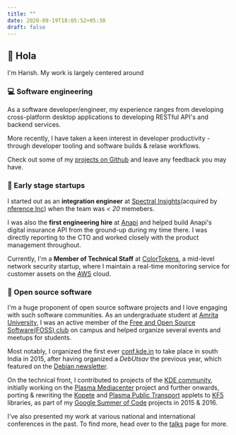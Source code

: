 ```yaml
---
title: ""
date: 2020-09-19T18:05:52+05:30
draft: false
---
```


## :wave: Hola
I'm Harish. My work is largely centered around

### :computer: Software engineering
As a software developer/engineer, my experience ranges from developing cross-platform desktop applications to developing RESTful API's and backend services.

More recently, I have taken a keen interest in developer productivity - through developer tooling and software builds & relase workflows.

Check out some of my [projects on Github](https://github.com/tinvaan) and leave any feedback you may have.


### :rocket: Early stage startups
I started out as an __integration engineer__ at [Spectral Insights](https://www.linkedin.com/company/spectral-insights/)(acquired by [nference Inc](https://nference.ai)) when the team was _< 20_ memebers.

I was also the __first engineering hire__ at [Anapi](https://anapi.co) and helped build Anapi's digital insurance API from the ground-up during my time there. I was directly reporting to the CTO and worked closely with the product management throughout.

Currently, I'm a __Member of Technical Staff__ at [ColorTokens](https://colortokens.com), a mid-level network security startup, where I maintain a real-time monitoring service for customer assets on the [AWS](https://aws.amazon.com/) cloud.

### :open_file_folder: Open source software
I'm a huge proponent of open source software projects and I love engaging with such software communities. As an undergraduate student at [Amrita University](https://www.amrita.edu), I was an active member of the [Free and Open Source Software(FOSS) club](https://amfoss.in) on campus and helped organize several events and meetups for students.

Most notably, I organized the first ever [conf.kde.in](https://dot.kde.org/2015/03/04/confkdein-2015-divine) to take place in south India in 2015, after having organized a _DebUtsav_ the previous year, which featured on the [Debian newsletter](https://www.debian.org/News/weekly/2014/14/#DebUtsav14).

On the technical front, I contributed to projects of the [KDE community](https://kde.org), initially working on the [Plasma Mediacenter](https://community.kde.org/Plasma/Plasma_Media_Center) project and further onwards, porting & rewriting the [Kopete](https://kde.org/applications/en/kopete) and [Plasma Public Transport](https://userbase.kde.org/Plasma/Public_Transport) applets to [KF5](https://techbase.kde.org/KDE_Frameworks) libraries, as part of my [Google Summer of Code](https://summerofcode.withgoogle.com/) projects in 2015 & 2016.

I've also presented my work at various national and international conferences in the past. To find more, head over to the [talks](/talks) page for more.
